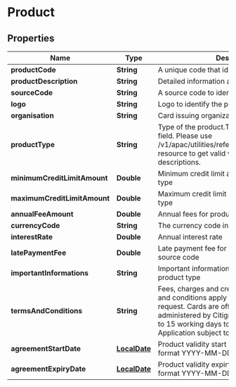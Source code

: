 # Product

## Properties
Name | Type | Description | Notes
------------ | ------------- | ------------- | -------------
**productCode** | **String** | A unique code that identifies the product. | 
**productDescription** | **String** | Detailed information about offered product | 
**sourceCode** | **String** | A source code to identify the product. | 
**logo** | **String** | Logo to identify the product. |  [optional]
**organisation** | **String** | Card issuing organization name |  [optional]
**productType** | **String** | Type of the product.This is a reference data field. Please use /v1/apac/utilities/referenceData/{productType} resource to get valid values of this field with descriptions. | 
**minimumCreditLimitAmount** | **Double** | Minimum credit limit amount for the product type | 
**maximumCreditLimitAmount** | **Double** | Maximum credit limit amount for the product type | 
**annualFeeAmount** | **Double** | Annual fees for product type and source code |  [optional]
**currencyCode** | **String** | The currency code in ISO 4217 format | 
**interestRate** | **Double** | Annual interest rate | 
**latePaymentFee** | **Double** | Late payment fee for the product type and source code | 
**importantInformations** | **String** | Important informations to know about the product type | 
**termsAndConditions** | **String** | Fees, charges and credit criteria apply. Terms and conditions apply and are available upon request. Cards are offered, issued and administered by Citigroup Pty Limited.Allow up to 15 working days to process your Application subject to verification. | 
**agreementStartDate** | [**LocalDate**](LocalDate.md) | Product validity start date in ISO 8601 date format YYYY-MM-DD | 
**agreementExpiryDate** | [**LocalDate**](LocalDate.md) | Product validity expiry date in ISO 8601 date format YYYY-MM-DD | 
